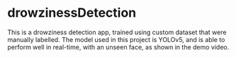 # drowzinessDetection
This is a drowziness detection app, trained using custom dataset that were manually labelled. 
The model used in this project is YOLOv5, and is able to perform well in real-time, with an unseen face, as shown in the demo video. 
